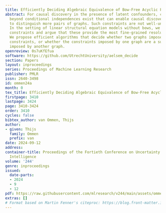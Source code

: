 ```yaml
---
title: Efficiently Deciding Algebraic Equivalence of Bow-Free Acyclic Path Diagrams
abstract: For causal discovery in the presence of latent confounders, constraints
  beyond conditional independences exist that can enable causal discovery algorithms
  to distinguish more pairs of graphs. Such constraints are not well-understood yet.
  In the setting of linear structural equation models without bows, we study algebraic
  constraints and argue that these provide the most fine-grained resolution achievable.
  We propose efficient algorithms that decide whether two graphs impose the same algebraic
  constraints, or whether the constraints imposed by one graph are a subset of those
  imposed by another graph.
openreview: 0s7uKfEfua
software: https://github.com/UtrechtUniversity/aelsem_decide
section: Papers
layout: inproceedings
series: Proceedings of Machine Learning Research
publisher: PMLR
issn: 2640-3498
id: ommen24a
month: 0
tex_title: Efficiently Deciding Algebraic Equivalence of Bow-Free Acyclic Path Diagrams
firstpage: 3410
lastpage: 3424
page: 3410-3424
order: 3410
cycles: false
bibtex_author: van Ommen, Thijs
author:
- given: Thijs
  family: Ommen
  prefix: van
date: 2024-09-12
address:
container-title: Proceedings of the Fortieth Conference on Uncertainty in Artificial
  Intelligence
volume: '244'
genre: inproceedings
issued:
  date-parts:
  - 2024
  - 9
  - 12
pdf: https://raw.githubusercontent.com/mlresearch/v244/main/assets/ommen24a/ommen24a.pdf
extras: []
# Format based on Martin Fenner's citeproc: https://blog.front-matter.io/posts/citeproc-yaml-for-bibliographies/
---
```

